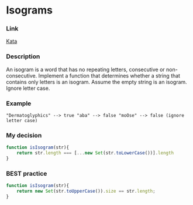 # Isograms

### Link

[Kata](https://www.codewars.com/kata/54ba84be607a92aa900000f1/train/javascript)

### Description

An isogram is a word that has no repeating letters, consecutive or non-consecutive. Implement a function that determines whether a string that contains only letters is an isogram. Assume the empty string is an isogram. Ignore letter case.

### Example

``` 
"Dermatoglyphics" --> true "aba" --> false "moOse" --> false (ignore letter case)
```

### My decision

```javascript
function isIsogram(str){
    return str.length === [...new Set(str.toLowerCase())].length
}
```

### BEST practice

```javascript
function isIsogram(str){
    return new Set(str.toUpperCase()).size == str.length;
}
```

